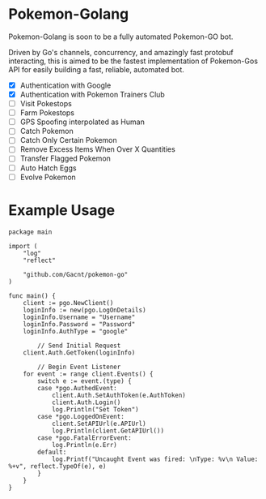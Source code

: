 # Pokemon-Golang
Pokemon-Golang is soon to be a fully automated Pokemon-GO bot.

Driven by Go's channels, concurrency, and amazingly fast protobuf interacting, this is aimed to be the fastest 
implementation of Pokemon-Gos API for easily building a fast, reliable, automated bot.

- [x] Authentication with Google
- [x] Authentication with Pokemon Trainers Club
- [ ] Visit Pokestops
- [ ] Farm Pokestops
- [ ] GPS Spoofing interpolated as Human
- [ ] Catch Pokemon
- [ ] Catch Only Certain Pokemon
- [ ] Remove Excess Items When Over X Quantities
- [ ] Transfer Flagged Pokemon
- [ ] Auto Hatch Eggs
- [ ] Evolve Pokemon

# Example Usage


```
package main

import (
	"log"
	"reflect"

	"github.com/Gacnt/pokemon-go"
)

func main() {
	client := pgo.NewClient()
	loginInfo := new(pgo.LogOnDetails)
	loginInfo.Username = "Username"
	loginInfo.Password = "Password"
	loginInfo.AuthType = "google"

        // Send Initial Request
	client.Auth.GetToken(loginInfo)

        // Begin Event Listener
	for event := range client.Events() {
		switch e := event.(type) {
		case *pgo.AuthedEvent:
			client.Auth.SetAuthToken(e.AuthToken)
			client.Auth.Login()
			log.Println("Set Token")
		case *pgo.LoggedOnEvent:
			client.SetAPIUrl(e.APIUrl)
			log.Println(client.GetAPIUrl())
		case *pgo.FatalErrorEvent:
			log.Println(e.Err)
		default:
			log.Printf("Uncaught Event was fired: \nType: %v\n Value: %+v", reflect.TypeOf(e), e)
		}
	}
}
```
